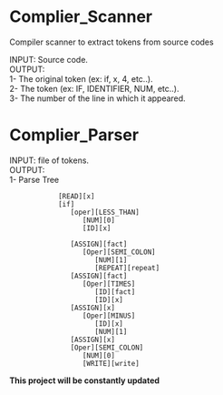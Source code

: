 # Complier_Scanner
Compiler scanner to extract tokens from source codes 

INPUT: Source code.                                                                                                                                                       
OUTPUT:                                                                                                                                                                 
        1- The original token (ex: if, x, 4, etc..).                                                                                                                    
        2- The token (ex: IF, IDENTIFIER, NUM, etc..).                                                                                                                  
        3- The number of the line in which it appeared.                                                                                                                   
    
# Complier_Parser
INPUT: file of tokens.                                                                                                                                                  
OUTPUT:                                                                                                                                                                         
        1- Parse Tree
        
                [READ][x]
                [if]
                   [oper][LESS_THAN]
                      [NUM][0]
                      [ID][x]

                   [ASSIGN][fact]
                      [Oper][SEMI_COLON]
                         [NUM][1]
                         [REPEAT][repeat]
                   [ASSIGN][fact]
                      [Oper][TIMES]
                         [ID][fact]
                         [ID][x]
                   [ASSIGN][x]
                      [Oper][MINUS]
                         [ID][x]
                         [NUM][1]
                   [ASSIGN][x]
                   [Oper][SEMI_COLON]
                      [NUM][0]
                      [WRITE][write]
                      
**This project will be constantly updated**
